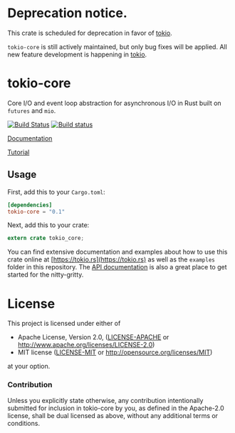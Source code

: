 # Deprecation notice.

This crate is scheduled for deprecation in favor of [tokio](http://github.com/tokio-rs/tokio).

`tokio-core` is still actively maintained, but only bug fixes will be applied.
All new feature development is happening in [tokio](http://github.com/tokio-rs/tokio).

# tokio-core

Core I/O and event loop abstraction for asynchronous I/O in Rust built on
`futures` and `mio`.

[![Build Status](https://travis-ci.org/tokio-rs/tokio-core.svg?branch=master)](https://travis-ci.org/tokio-rs/tokio-core)
[![Build status](https://ci.appveyor.com/api/projects/status/caxmxbg8181kk9mq/branch/master?svg=true)](https://ci.appveyor.com/project/carllerche/tokio-core)

[Documentation](https://docs.rs/tokio-core)

[Tutorial](https://tokio.rs/)

## Usage

First, add this to your `Cargo.toml`:

```toml
[dependencies]
tokio-core = "0.1"
```

Next, add this to your crate:

```rust
extern crate tokio_core;
```

You can find extensive documentation and examples about how to use this crate
online at [https://tokio.rs](https://tokio.rs) as well as the `examples` folder
in this repository. The [API documentation](https://docs.rs/tokio-core) is also
a great place to get started for the nitty-gritty.

# License

This project is licensed under either of

 * Apache License, Version 2.0, ([LICENSE-APACHE](LICENSE-APACHE) or
   http://www.apache.org/licenses/LICENSE-2.0)
 * MIT license ([LICENSE-MIT](LICENSE-MIT) or
   http://opensource.org/licenses/MIT)

at your option.

### Contribution

Unless you explicitly state otherwise, any contribution intentionally submitted
for inclusion in tokio-core by you, as defined in the Apache-2.0 license, shall be
dual licensed as above, without any additional terms or conditions.
